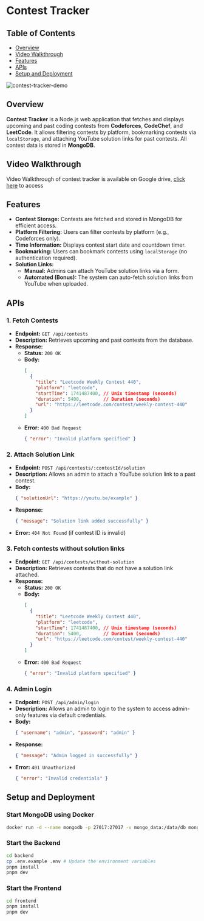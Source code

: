 # Contest Tracker

## Table of Contents  
- [Overview](#overview)
- [Video Walkthrough](#video-walkthrough)
- [Features](#features)  
- [APIs](#apis)  
- [Setup and Deployment](#setup-and-deployment)
  
![contest-tracker-demo](https://github.com/user-attachments/assets/cc10b6ca-b215-42fc-93b2-51d169faa74a)

## Overview  
**Contest Tracker** is a Node.js web application that fetches and displays upcoming and past coding contests from **Codeforces**, **CodeChef**, and **LeetCode**. It allows filtering contests by platform, bookmarking contests via `localStorage`, and attaching YouTube solution links for past contests. All contest data is stored in **MongoDB**.  

## Video Walkthrough
Video Walkthrough of contest tracker is available on Google drive, [click here](https://drive.google.com/file/d/14SAcnMcM3Pfmnrws0AEA7wRAj_p3sQUj/view) to access

## Features  
- **Contest Storage:** Contests are fetched and stored in MongoDB for efficient access.  
- **Platform Filtering:** Users can filter contests by platform (e.g., Codeforces only).  
- **Time Information:** Displays contest start date and countdown timer.  
- **Bookmarking:** Users can bookmark contests using `localStorage` (no authentication required).  
- **Solution Links:**  
  - **Manual:** Admins can attach YouTube solution links via a form.  
  - **Automated (Bonus):** The system can auto-fetch solution links from YouTube when uploaded.  

## APIs  

### 1. Fetch Contests  
- **Endpoint:** `GET /api/contests`  
- **Description:** Retrieves upcoming and past contests from the database.  
- **Response:**  
  - **Status:** `200 OK`  
  - **Body:**  
    ```json
    [
      {
        "title": "Leetcode Weekly Contest 440",
        "platform": "leetcode",
        "startTime": 1741487400, // Unix timestamp (seconds)
        "duration": 5400,        // Duration (seconds)
        "url": "https://leetcode.com/contest/weekly-contest-440"
      }
    ]
    ```  
  - **Error:** `400 Bad Request`  
    ```json
    { "error": "Invalid platform specified" }
    ```  

### 2. Attach Solution Link  
- **Endpoint:** `POST /api/contests/:contestId/solution`  
- **Description:** Allows an admin to attach a YouTube solution link to a past contest.  
- **Body:**  
  ```json
  { "solutionUrl": "https://youtu.be/example" }
  ```  
- **Response:**  
  ```json
  { "message": "Solution link added successfully" }
  ```  
- **Error:** `404 Not Found` (if contest ID is invalid)  

### 3. Fetch contests without solution links
- **Endpoint:** `GET /api/contests/without-solution`
- **Description:** Retrieves contests that do not have a solution link attached.
- **Response:**
  - **Status:** `200 OK`
  - **Body:**
    ```json
    [
      {
        "title": "Leetcode Weekly Contest 440",
        "platform": "leetcode",
        "startTime": 1741487400, // Unix timestamp (seconds)
        "duration": 5400,        // Duration (seconds)
        "url": "https://leetcode.com/contest/weekly-contest-440"
      }
    ]
    ```
  - **Error:** `400 Bad Request`
    ```json
    { "error": "Invalid platform specified" }
    ```

### 4. Admin Login
- **Endpoint:** `POST /api/admin/login`
- **Description:** Allows an admin to login to the system to access admin-only features via default credentials.
- **Body:**
  ```json
  { "username": "admin", "password": "admin" }
  ```
- **Response:**
  ```json
  { "message": "Admin logged in successfully" }
  ```
- **Error:** `401 Unauthorized`
  ```json
  { "error": "Invalid credentials" }
  ```


## Setup and Deployment  

### Start MongoDB using Docker  
```bash
docker run -d --name mongodb -p 27017:27017 -v mongo_data:/data/db mongo:6
```

### Start the Backend  
```bash
cd backend
cp .env.example .env # Update the environment variables
pnpm install  
pnpm dev  
```  

### Start the Frontend  
```bash
cd frontend  
pnpm install  
pnpm dev  
```  
